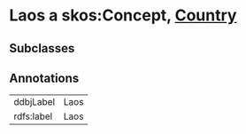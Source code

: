 # Laos a skos:Concept, [Country](/0.1/Country)

## Subclasses

## Annotations

|||
|-----|-----|
|ddbjLabel|Laos|
|rdfs:label|Laos|

